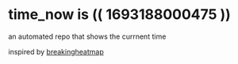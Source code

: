 # time_now is (( 1693188000475 ))

an automated repo that shows the currnent time

inspired by [breakingheatmap](https://github.com/breakingheatmap/breakingheatmap)